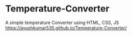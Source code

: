 # Temperature-Converter
A simple temperature Converter  using HTML, CSS, JS
https://ayushkumar535.github.io/Temperature-Converter/
